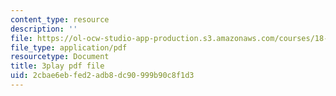 ```yaml
---
content_type: resource
description: ''
file: https://ol-ocw-studio-app-production.s3.amazonaws.com/courses/18-02sc-multivariable-calculus-fall-2010/2cbae6ebfed2adb8dc90999b90c8f1d3_vnWXYI4UQrs.pdf
file_type: application/pdf
resourcetype: Document
title: 3play pdf file
uid: 2cbae6eb-fed2-adb8-dc90-999b90c8f1d3
---
```

